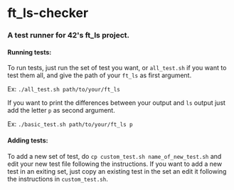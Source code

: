 # ft_ls-checker

### A test runner for 42's ft_ls project.

#### Running tests:
To run tests, just run the set of test you want, or `all_test.sh` if you want to test them all, and give the path of your `ft_ls`
as first argument.

Ex: `./all_test.sh path/to/your/ft_ls`

If you want to print the differences between your output and `ls` output just add the letter `p` as second argument.

Ex: `./basic_test.sh path/to/your/ft_ls p`

#### Adding tests:
To add a new set of test, do `cp custom_test.sh name_of_new_test.sh` and edit your new test file following the instructions.
If you want to add a new test in an exiting set, just copy an existing test in the set an edit it following the instructions in `custom_test.sh`.
